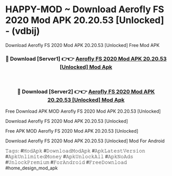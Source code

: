 # HAPPY-MOD ~ Download Aerofly FS 2020 Mod APK 20.20.53 [Unlocked] - (vdbij)
Download Aerofly FS 2020 Mod APK 20.20.53 [Unlocked] Free Mod APK

<div align="center">
<h3>🔴 Download [Server1] 👉👉 <a href="https://apk-comot.site?title=Aerofly_FS_2020_Mod_APK_20.20.53_[Unlocked]">Aerofly FS 2020 Mod APK 20.20.53 [Unlocked] Mod Apk</a></h3><br>

<h3>🔴 Download [Server2] 👉👉 <a href="https://apk-comot.site?title=Aerofly_FS_2020_Mod_APK_20.20.53_[Unlocked]">Aerofly FS 2020 Mod APK 20.20.53 [Unlocked] Mod Apk</a></h3>
</div>


Free Download APK MOD Aerofly FS 2020 Mod APK 20.20.53 [Unlocked]

Download Aerofly FS 2020 Mod APK 20.20.53 [Unlocked] 

Free APK MOD Aerofly FS 2020 Mod APK 20.20.53 [Unlocked] 

Download Aerofly FS 2020 Mod APK 20.20.53 [Unlocked] Mod For Android

𝚃𝚊𝚐𝚜: #𝙼𝚘𝚍𝙰𝚙𝚔 #𝙳𝚘𝚠𝚗𝚕𝚘𝚊𝚍𝙼𝚘𝚍𝙰𝚙𝚔 #𝙰𝚙𝚔𝙻𝚊𝚝𝚎𝚜𝚝𝚅𝚎𝚛𝚜𝚒𝚘𝚗 #𝙰𝚙𝚔𝚄𝚗𝚕𝚒𝚖𝚒𝚝𝚎𝚍𝙼𝚘𝚗𝚎𝚢 #𝙰𝚙𝚔𝚄𝚗𝚕𝚘𝚌𝚔𝙰𝚕𝚕 #𝙰𝚙𝚔𝙽𝚘𝙰𝚍𝚜 #𝚄𝚗𝚕𝚘𝚌𝚔𝙿𝚛𝚎𝚖𝚒𝚞𝚖 #𝙵𝚘𝚛𝙰𝚗𝚍𝚛𝚘𝚒𝚍 #𝙵𝚛𝚎𝚎𝙳𝚘𝚠𝚗𝚕𝚘𝚊𝚍 #home_design_mod_apk